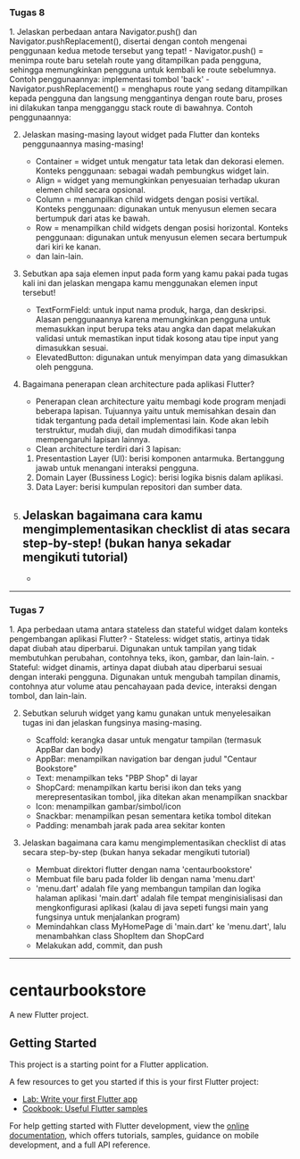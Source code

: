 <h3>Tugas 8</h3>
1. Jelaskan perbedaan antara Navigator.push() dan Navigator.pushReplacement(), disertai dengan contoh mengenai penggunaan kedua metode tersebut yang tepat!
    - Navigator.push() = menimpa route baru setelah route yang ditampilkan pada pengguna, sehingga memungkinkan pengguna untuk kembali ke route sebelumnya. Contoh penggunaannya: implementasi tombol 'back'
    - Navigator.pushReplacement() = menghapus route yang sedang ditampilkan kepada pengguna dan langsung menggantinya dengan route baru, proses ini dilakukan tanpa mengganggu stack route di bawahnya. Contoh penggunaannya: 

2. Jelaskan masing-masing layout widget pada Flutter dan konteks penggunaannya masing-masing!
    - Container = widget untuk mengatur tata letak dan dekorasi elemen. Konteks penggunaan: sebagai wadah pembungkus widget lain.
    - Align = widget yang memungkinkan penyesuaian terhadap ukuran elemen child secara opsional. 
    - Column = menampilkan child widgets dengan posisi vertikal. Konteks penggunaan: digunakan untuk menyusun elemen secara bertumpuk dari atas ke bawah.
    - Row = menampilkan child  widgets dengan posisi horizontal. Konteks penggunaan: digunakan untuk menyusun elemen secara bertumpuk dari kiri ke kanan.
    - dan lain-lain.
    
3. Sebutkan apa saja elemen input pada form yang kamu pakai pada tugas kali ini dan jelaskan mengapa kamu menggunakan elemen input tersebut!
    - TextFormField: untuk input nama produk, harga, dan deskripsi. Alasan penggunaannya karena memungkinkan pengguna untuk memasukkan input berupa teks atau angka dan dapat melakukan validasi untuk memastikan input tidak kosong atau tipe input yang dimasukkan sesuai.
    - ElevatedButton: digunakan untuk menyimpan data yang dimasukkan oleh pengguna.

4. Bagaimana penerapan clean architecture pada aplikasi Flutter?
    - Penerapan clean architecture yaitu membagi kode program menjadi beberapa lapisan. Tujuannya yaitu untuk memisahkan desain dan tidak tergantung pada detail implementasi lain. Kode akan lebih terstruktur, mudah diuji, dan mudah dimodifikasi tanpa mempengaruhi lapisan lainnya. 
    - Clean architecture terdiri dari 3 lapisan:
    1. Presentastion Layer (UI): berisi komponen antarmuka. Bertanggung jawab untuk menangani interaksi pengguna.
    2. Domain Layer (Bussiness Logic): berisi logika bisnis dalam aplikasi.
    3. Data Layer: berisi kumpulan repositori dan sumber data.

5. Jelaskan bagaimana cara kamu mengimplementasikan checklist di atas secara step-by-step! (bukan hanya sekadar mengikuti tutorial)
    - 
    - 



--------------------------------------------------------------------------------------------------------------------
<h3>Tugas 7</h3>
1. Apa perbedaan utama antara stateless dan stateful widget dalam konteks pengembangan aplikasi Flutter?
    - Stateless: widget statis, artinya tidak dapat diubah atau diperbarui. Digunakan untuk tampilan yang tidak membutuhkan perubahan, contohnya teks, ikon, gambar, dan lain-lain.
    - Stateful: widget dinamis, artinya dapat diubah atau diperbarui sesuai dengan interaki pengguna. Digunakan untuk mengubah tampilan dinamis, contohnya atur volume atau pencahayaan pada device, interaksi dengan tombol, dan lain-lain.

2. Sebutkan seluruh widget yang kamu gunakan untuk menyelesaikan tugas ini dan jelaskan fungsinya masing-masing.
    - Scaffold: kerangka dasar untuk mengatur tampilan (termasuk AppBar dan body)
    - AppBar: menampilkan navigation bar dengan judul "Centaur Bookstore"
    - Text: menampilkan teks "PBP Shop" di layar
    - ShopCard: menampilkan kartu berisi ikon dan teks yang merepresentasikan tombol, jika ditekan akan menampilkan snackbar
    - Icon: menampilkan gambar/simbol/icon 
    - Snackbar: menampilkan pesan sementara ketika tombol ditekan
    - Padding: menambah jarak pada area sekitar konten

3. Jelaskan bagaimana cara kamu mengimplementasikan checklist di atas secara step-by-step (bukan hanya sekadar mengikuti tutorial)
    - Membuat direktori flutter dengan nama 'centaurbookstore'
    - Membuat file baru pada folder lib dengan nama 'menu.dart'
    * 'menu.dart' adalah file yang membangun tampilan dan logika halaman aplikasi
    'main.dart' adalah file tempat menginisialisasi dan mengkonfigurasi aplikasi (kalau di java sepeti fungsi main yang fungsinya untuk menjalankan program)
    - Memindahkan class MyHomePage di 'main.dart' ke 'menu.dart', lalu menambahkan class ShopItem dan ShopCard
    - Melakukan add, commit, dan push


--------------------------------------------------------------------------------------------------------------------
# centaurbookstore

A new Flutter project.

## Getting Started

This project is a starting point for a Flutter application.

A few resources to get you started if this is your first Flutter project:

- [Lab: Write your first Flutter app](https://docs.flutter.dev/get-started/codelab)
- [Cookbook: Useful Flutter samples](https://docs.flutter.dev/cookbook)

For help getting started with Flutter development, view the
[online documentation](https://docs.flutter.dev/), which offers tutorials,
samples, guidance on mobile development, and a full API reference.

